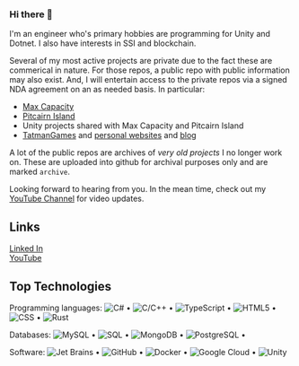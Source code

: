 ### Hi there 👋
I'm an engineer who's primary hobbies are programming for Unity and Dotnet.  I also have interests in SSI and blockchain.  

Several of my most active projects are private due to the fact these are commerical in nature.  For those repos, a public repo with public information may also exist.  And, I will entertain access to the private repos via a signed NDA agreement on an as needed basis. In particular:  
- [Max Capacity](https://github.com/tatmanblue/max-capacity.pub)
- [Pitcairn Island](https://github.com/tatmanblue/Pitcairn-Island.pub)
- Unity projects shared with Max Capacity and Pitcairn Island
- [TatmanGames](https://www.tatmangames.com/) and [personal websites](http://tatmanblue.com/) and [blog](http://blog.tatmanblue.com/)  
  
A lot of the public repos are archives of *very old projects* I no longer work on.  These are uploaded into github for archival purposes only and are marked `archive`.  

Looking forward to hearing from you.   In the mean time, check out my [YouTube Channel](https://www.youtube.com/channel/UCmvNJdvUxgwUWeNh4nLNoiQ) for video updates.

## Links
[Linked In](https://www.linkedin.com/in/mattraffel/)  
[YouTube](https://www.youtube.com/channel/UCmvNJdvUxgwUWeNh4nLNoiQ)  

## Top Technologies
Programming languages: ![C#](https://img.shields.io/badge/-C%23-333333?style=flat&logo=c-sharp) • 
![C/C++](https://img.shields.io/badge/-C++-333333?style=flat&logo=C%2B%2B&logoColor=00599C) • 
![TypeScript](https://img.shields.io/badge/-Typescript-333333?style=flat&logo=typescript) •
![HTML5](https://img.shields.io/badge/-HTML5-333333?style=flat&logo=HTML5) •
![CSS](https://img.shields.io/badge/-CSS-333333?style=flat&logo=CSS3&logoColor=1572B6) • 
![Rust](https://img.shields.io/badge/-rust-333333?style=flat&logo=rust)

Databases: ![MySQL](https://img.shields.io/badge/-MySQL-333333?style=flat&logo=mysql) •
![SQL](https://img.shields.io/badge/-SQLite-333333?style=flat&logo=sqlite) •
![MongoDB](https://img.shields.io/badge/-MongoDB-333333?style=flat&logo=mongodb) •
![PostgreSQL](https://img.shields.io/badge/-PostgreSQL-333333?style=flat&logo=postgresql) •

Software: ![Jet Brains](https://img.shields.io/badge/-jet%20brains%20rider-333333?style=flat&logo=jet%20brains%20rider) • 
![GitHub](https://img.shields.io/badge/-github-333333?style=flat&logo=github) • 
![Docker](https://img.shields.io/badge/-docker-333333?style=flat&logo=docker) • 
![Google Cloud](https://img.shields.io/badge/-google%20cloud-333333?style=flat&logo=google%20cloud) •
![Unity](https://img.shields.io/badge/-Unity-333333?style=flat&logo=unity) 


<!--
**tatmanblue/tatmanblue** is a ✨ _special_ ✨ repository because its `README.md` (this file) appears on your GitHub profile.

Here are some ideas to get you started:

- 🔭 I’m currently working on ...
- 🌱 I’m currently learning ...
- 👯 I’m looking to collaborate on ...
- 🤔 I’m looking for help with ...
- 💬 Ask me about ...
- 📫 How to reach me: ...
- 😄 Pronouns: ...
- ⚡ Fun fact: ...
-->

